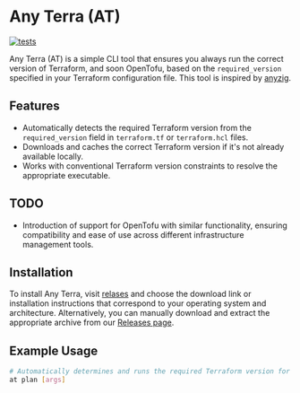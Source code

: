 # Any Terra (AT)
[![tests](https://github.com/gitbluf/at/actions/workflows/pipeline.yml/badge.svg)](https://github.com/gitbluf/at/actions)

Any Terra (AT) is a simple CLI tool that ensures you always run the correct version of Terraform, and soon OpenTofu, based on the `required_version` specified in your Terraform configuration file. 
This tool is inspired by [anyzig](https://github.com/marler8997/anyzig).

## Features
- Automatically detects the required Terraform version from the `required_version` field in `terraform.tf` or `terraform.hcl` files.
- Downloads and caches the correct Terraform version if it's not already available locally.
- Works with conventional Terraform version constraints to resolve the appropriate executable.

## TODO
- Introduction of support for OpenTofu with similar functionality, ensuring compatibility and ease of use across different infrastructure management tools.

## Installation
To install Any Terra, visit [relases](https://github.com/github/at) and choose the download link or installation instructions that correspond to your operating system and architecture.
Alternatively, you can manually download and extract the appropriate archive from our [Releases page](https://github.com/gitbluf/at/releases).

## Example Usage
```bash
# Automatically determines and runs the required Terraform version for the current project
at plan [args]
```
